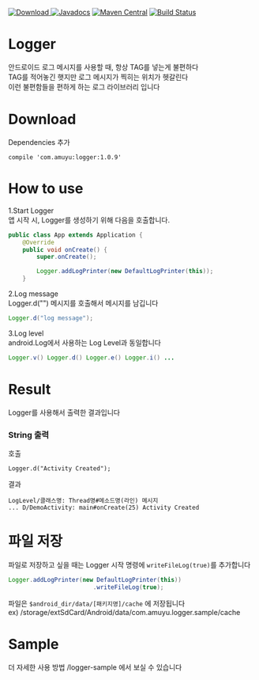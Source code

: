[ ![Download](https://api.bintray.com/packages/amuyu/maven/logger/images/download.svg) ](https://bintray.com/amuyu/maven/logger/_latestVersion)
[![Javadocs](http://www.javadoc.io/badge/com.github.amuyu/logger.svg)](http://www.javadoc.io/doc/com.github.amuyu/logger)
[![Maven Central](https://maven-badges.herokuapp.com/maven-central/com.github.amuyu/logger/badge.svg)](https://maven-badges.herokuapp.com/maven-central/com.github.amuyu/rsql-parser)
[![Build Status](https://travis-ci.org/amuyu/Logger.svg?branch=master)](https://travis-ci.org/amuyu/Logger)

# Logger
안드로이드 로그 메시지를 사용할 때, 항상 TAG를 넣는게 불편하다  
TAG를 적어놓긴 햇지만 로그 메시지가 찍히는 위치가 헷갈린다  
이런 불편함들을 편하게 하는 로그 라이브러리 입니다  
# Download
Dependencies 추가
```
compile 'com.amuyu:logger:1.0.9'
```
# How to use
1.Start Logger  
앱 시작 시, Logger를 생성하기 위해 다음을 호출합니다.
```java
public class App extends Application {
    @Override
    public void onCreate() {
        super.onCreate();

        Logger.addLogPrinter(new DefaultLogPrinter(this));
    }
```

2.Log message  
Logger.d("") 메시지를 호출해서 메시지를 남깁니다
```java
Logger.d("log message");
```

3.Log level  
android.Log에서 사용하는 Log Level과 동일합니다
```java
Logger.v() Logger.d() Logger.e() Logger.i() ...
```

# Result
Logger를 사용해서 출력한 결과입니다
### String 출력
호출
```
Logger.d("Activity Created");
```
결과
```
LogLevel/클래스명: Thread명#메소드명(라인) 메시지
... D/DemoActivity: main#onCreate(25) Activity Created
```

# 파일 저장
파일로 저장하고 싶을 때는 Logger 시작 명령에 `writeFileLog(true)`를 추가합니다
```java
Logger.addLogPrinter(new DefaultLogPrinter(this))
                        .writeFileLog(true);
```
파일은 `$android_dir/data/[패키지명]/cache` 에 저장됩니다  
ex) /storage/extSdCard/Android/data/com.amuyu.logger.sample/cache


# Sample
더 자세한 사용 방법 /logger-sample 에서 보실 수 있습니다
